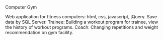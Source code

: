 Computer Gym

Web application for fitness computers: html, css, javascript, jQuery.
Save data by SQL Server.
Trainee: Building a workout program for trainee, view the history of workout programs.
Coach: Changing repetitions and weight recommendation on gym facility.
